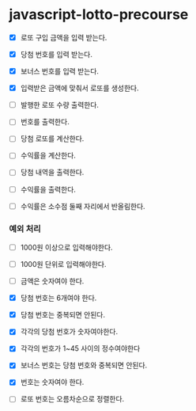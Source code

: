 # javascript-lotto-precourse

- [x] 로또 구입 금액을 입력 받는다.

- [x] 당첨 번호를 입력 받는다.

- [x] 보너스 번호를 입력 받는다.

- [x] 입력받은 금액에 맞춰서 로또를 생성한다.

- [ ] 발행한 로또 수량 출력한다.

- [ ] 번호를 출력한다.

- [ ] 당첨 로또를 계산한다.

- [ ] 수익률을 계산한다.

- [ ] 당첨 내역을 출력한다.

- [ ] 수익률을 출력한다.

- [ ] 수익률은 소수점 둘째 자리에서 반올림한다.

### 예외 처리

- [ ] 1000원 이상으로 입력해야한다.

- [ ] 1000원 단위로 입력해야한다.

- [ ] 금액은 숫자여야 한다.

- [x] 당첨 번호는 6개여야 한다.

- [x] 당첨 번호는 중복되면 안된다.

- [x] 각각의 당첨 번호가 숫자여야한다.

- [x] 각각의 번호가 1~45 사이의 정수여야한다

- [x] 보너스 번호는 당첨 번호와 중복되면 안된다.

- [x] 번호는 숫자여야 한다.

- [ ] 로또 번호는 오름차순으로 정렬한다.
